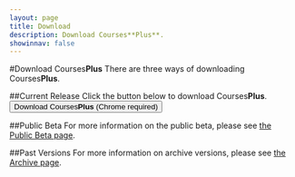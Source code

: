 ```yaml
---
layout: page
title: Download
description: Download Courses**Plus**.
showinnav: false
---
```

<head>
<link rel="chrome-webstore-item" href="https://chrome.google.com/webstore/detail/pieincmodljnbihihjnapcmhdddhbpgi">
</head>

#Download Courses**Plus**
There are three ways of downloading Courses**Plus**.

##Current Release
Click the button below to download Courses**Plus**.
<button id="downloadInstall" class="btn btn-lg btn-success"><i class="glyphicon glyphicon-download-alt"></i> Download Courses<strong>Plus</strong> (Chrome required)</button>

##Public Beta
For more information on the public beta, please see [the Public Beta page](/beta).

##Past Versions
For more information on archive versions, please see [the Archive page](/archive).
